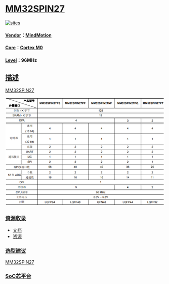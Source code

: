 ﻿# [MM32SPIN27](https://github.com/SoCXin/MM32SPIN27) 

[![sites](http://182.61.61.133/link/resources/SoC.png)](http://SoC.Xin) 

#### [Vendor](https://github.com/SoCXin/Vendor)：[MindMotion](http://www.mm32.com.cn/)
#### [Core](https://github.com/SoCXin/Cortex)：[Cortex M0](https://github.com/SoCXin/CM0) 
#### [Level](https://github.com/SoCXin/Level)：96MHz 

## [描述](https://github.com/SoCXin/MM32SPIN27/wiki) 

[MM32SPIN27](https://github.com/SoCXin/MM32SPIN27) 

[![sites](docs/MM32SPIN27.png)](https://github.com/SoCXin/MM32SPIN27) 

### [资源收录](https://github.com/SoCXin/MM32SPIN27)

* [文档](docs/)
* [资源](src/)

### [选型建议](https://github.com/SoCXin)

[MM32SPIN27](https://github.com/SoCXin/MM32SPIN27) 

###  [SoC芯平台](http://SoC.Xin) 
